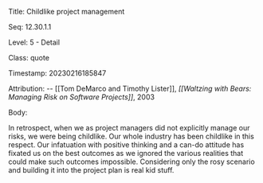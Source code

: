 Title:  Childlike project management

Seq:    12.30.1.1

Level:  5 - Detail

Class:  quote

Timestamp: 20230216185847

Attribution: -- [[Tom DeMarco and Timothy Lister]], *[[Waltzing with Bears: Managing Risk on Software Projects]]*, 2003

Body:

In retrospect, when we as project managers did not explicitly manage our risks, we were being childlike. Our whole industry has been childlike in this respect. Our infatuation with positive thinking and a can-do attitude has fixated us on the best outcomes as we ignored the various realities that could make such outcomes impossible. Considering only the rosy scenario and building it into the project plan is real kid stuff. 

